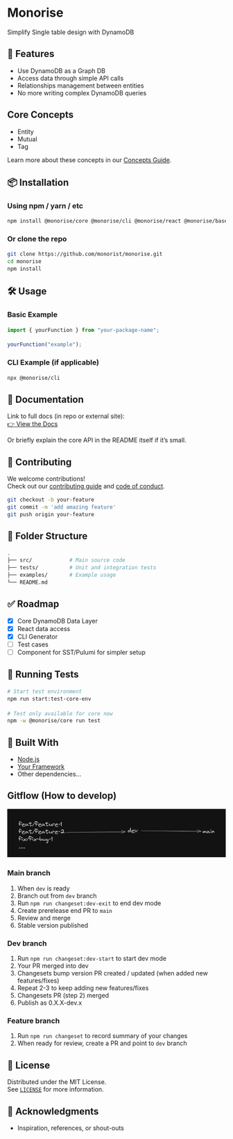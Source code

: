 # Monorise

Simplify Single table design with DynamoDB

## 🚀 Features

- Use DynamoDB as a Graph DB
- Access data through simple API calls
- Relationships management between entities
- No more writing complex DynamoDB queries

## Core Concepts

- Entity
- Mutual
- Tag

Learn more about these concepts in our [Concepts Guide](docs/CONCEPT.MD).

## 📦 Installation

### Using npm / yarn / etc

```bash
npm install @monorise/core @monorise/cli @monorise/react @monorise/base
```

### Or clone the repo

```bash
git clone https://github.com/monorist/monorise.git
cd monorise
npm install
```

## 🛠️ Usage

### Basic Example

```js
import { yourFunction } from "your-package-name";

yourFunction("example");
```

### CLI Example (if applicable)

```bash
npx @monorise/cli
```

## 📄 Documentation

Link to full docs (in repo or external site):  
[👉 View the Docs](https://your-docs-url.com)

Or briefly explain the core API in the README itself if it’s small.

## 🤝 Contributing

We welcome contributions!  
Check out our [contributing guide](CONTRIBUTING.md) and [code of conduct](CODE_OF_CONDUCT.md).

```bash
git checkout -b your-feature
git commit -m 'add amazing feature'
git push origin your-feature
```

## 📂 Folder Structure

```bash
.
├── src/            # Main source code
├── tests/          # Unit and integration tests
├── examples/       # Example usage
└── README.md
```

## ✅ Roadmap

- [x] Core DynamoDB Data Layer
- [x] React data access
- [x] CLI Generator
- [ ] Test cases
- [ ] Component for SST/Pulumi for simpler setup

## 🧪 Running Tests

```bash
# Start test environment
npm run start:test-core-env

# Test only available for core now
npm -w @monorise/core run test
```

## 🧰 Built With

- [Node.js](https://nodejs.org/)
- [Your Framework](https://example.com/)
- Other dependencies...

## Gitflow (How to develop)

![Gitflow](README/gitflow.png)

### Main branch

1. When `dev` is ready
1. Branch out from `dev` branch
1. Run `npm run changeset:dev-exit` to end dev mode
1. Create prerelease end PR to `main`
1. Review and merge
1. Stable version published

### Dev branch

1. Run `npm run changeset:dev-start` to start dev mode
1. Your PR merged into dev
1. Changesets bump version PR created / updated (when added new features/fixes)
1. Repeat 2-3 to keep adding new features/fixes
1. Changesets PR (step 2) merged
1. Publish as 0.X.X-dev.x

### Feature branch

1. Run `npm run changeset` to record summary of your changes
1. When ready for review, create a PR and point to `dev` branch

## 📝 License

Distributed under the MIT License.  
See [`LICENSE`](./LICENSE) for more information.

## 🌟 Acknowledgments

- Inspiration, references, or shout-outs
